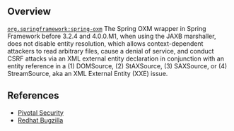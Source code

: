## Overview
[`org.springframework:spring-oxm`](http://search.maven.org/#search%7Cga%7C1%7Ca%3A%22spring-oxm%22)
The Spring OXM wrapper in Spring Framework before 3.2.4 and 4.0.0.M1, when using the JAXB marshaller, does not disable entity resolution, which allows context-dependent attackers to read arbitrary files, cause a denial of service, and conduct CSRF attacks via an XML external entity declaration in conjunction with an entity reference in a (1) DOMSource, (2) StAXSource, (3) SAXSource, or (4) StreamSource, aka an XML External Entity (XXE) issue.

## References

- [Pivotal Security](http://www.gopivotal.com/security/cve-2013-4152)
- [Redhat Bugzilla](https://bugzilla.redhat.com/show_bug.cgi?id=CVE-2013-4152)
